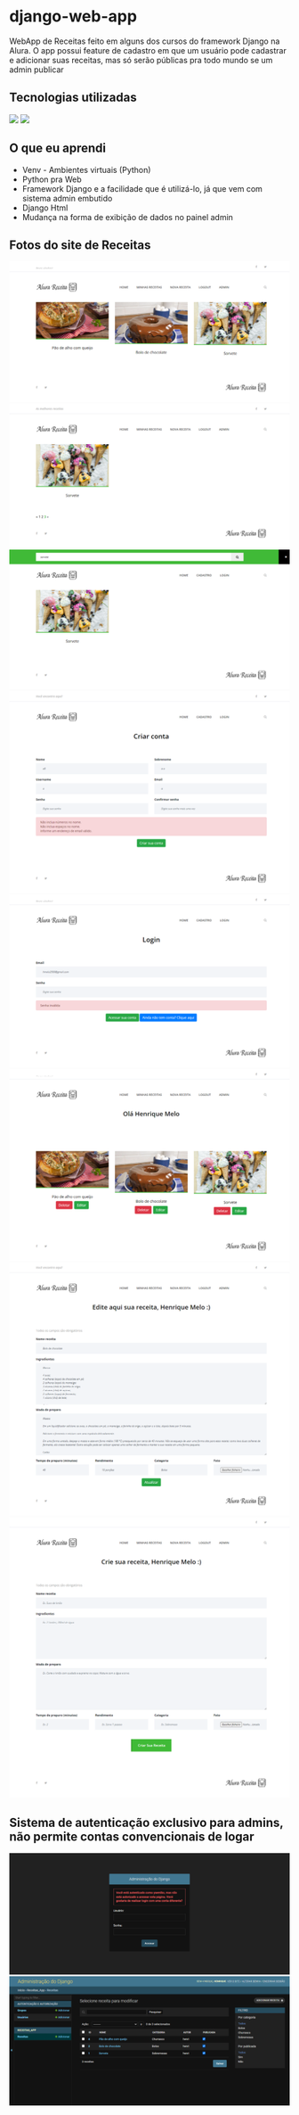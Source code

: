 # django-web-app
WebApp de Receitas feito em alguns dos cursos do framework Django na Alura. O app possui feature de cadastro em que um usuário pode cadastrar e adicionar suas receitas, mas só serão públicas pra todo mundo se um admin publicar 

## Tecnologias utilizadas

![](https://img.shields.io/static/v1?label=Python%20Framework&message=Django&color=brightgreen&style=for-the-badge&logo=django)
![](https://img.shields.io/static/v1?label=SQL&message=Postgre%20SQL&color=blue&style=for-the-badge&logo=postgresql)

## O que eu aprendi

- Venv - Ambientes virtuais (Python)
- Python pra Web
- Framework Django e a facilidade que é utilizá-lo, já que vem com sistema admin embutido
- Django Html
- Mudança na forma de exibição de dados no painel admin

## Fotos do site de Receitas

![1](/screenshots/1.png "Index")
![2](/screenshots/2.png "Paginação")
![3](/screenshots/3.png "Pesquisa")
![4](/screenshots/4.png "4")
![5](/screenshots/5.png "5")
![6](/screenshots/6.png "6")
![7](/screenshots/7.png "7")
![8](/screenshots/8.png "8")

## Sistema de autenticação exclusivo para admins, não permite contas convencionais de logar 

![9](/screenshots/admin_django.png "Admin")
![10](/screenshots/admin_django_2.png "Admin 2")

